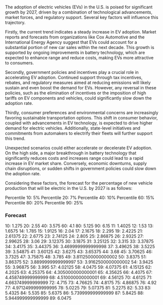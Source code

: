 The adoption of electric vehicles (EVs) in the U.S. is poised for significant growth by 2027, driven by a combination of technological advancements, market forces, and regulatory support. Several key factors will influence this trajectory.

Firstly, the current trend indicates a steady increase in EV adoption. Market reports and forecasts from organizations like Cox Automotive and the International Energy Agency suggest that EVs could account for a substantial portion of new car sales within the next decade. This growth is supported by ongoing improvements in battery technology, which are expected to enhance range and reduce costs, making EVs more attractive to consumers.

Secondly, government policies and incentives play a crucial role in accelerating EV adoption. Continued support through tax incentives, rebates, and regulatory measures aimed at reducing emissions will likely sustain and even boost the demand for EVs. However, any reversal in these policies, such as the elimination of incentives or the imposition of high tariffs on EV components and vehicles, could significantly slow down the adoption rate.

Thirdly, consumer preferences and environmental concerns are increasingly favoring sustainable transportation options. This shift in consumer behavior, coupled with advancements in EV technology, is expected to drive higher demand for electric vehicles. Additionally, state-level initiatives and commitments from automakers to electrify their fleets will further support this trend.

Unexpected scenarios could either accelerate or decelerate EV adoption. On the high side, a major breakthrough in battery technology that significantly reduces costs and increases range could lead to a rapid increase in EV market share. Conversely, economic downturns, supply chain disruptions, or sudden shifts in government policies could slow down the adoption rate.

Considering these factors, the forecast for the percentage of new vehicle production that will be electric in the U.S. by 2027 is as follows:

Percentile 10: 5%
Percentile 20: 7%
Percentile 40: 10%
Percentile 60: 15%
Percentile 80: 20%
Percentile 90: 25%

### Forecast

10: 1.275
20: 2.55
40: 3.575
60: 4.1
80: 5.125
90: 6.15
11: 1.4025
12: 1.53
13: 1.6575
14: 1.785
15: 1.9125
16: 2.04
17: 2.1675
18: 2.295
19: 2.4225
21: 2.61375
22: 2.6775
23: 2.74125
24: 2.805
25: 2.86875
26: 2.9325
27: 2.99625
28: 3.06
29: 3.12375
30: 3.1875
31: 3.25125
32: 3.315
33: 3.37875
34: 3.4175
35: 3.44375
36: 3.4699999999999998
37: 3.49625
38: 3.5225
39: 3.54875
41: 3.60125
42: 3.6275
43: 3.65375
44: 3.68
45: 3.70625
46: 3.7325
47: 3.75875
48: 3.785
49: 3.8112500000000002
50: 3.8375
51: 3.86375
52: 3.8899999999999997
53: 3.9162500000000002
54: 3.9425
55: 3.96875
56: 3.995
57: 4.02125
58: 4.0475
59: 4.07375
61: 4.15125
62: 4.2025
63: 4.25375
64: 4.305000000000001
65: 4.35625
66: 4.4075
67: 4.458749999999999
68: 4.510000000000001
69: 4.56125
70: 4.6125
71: 4.663749999999999
72: 4.715
73: 4.76625
74: 4.8175
75: 4.86875
76: 4.92
77: 4.9712499999999995
78: 5.0225
79: 5.07375
81: 5.2275
82: 5.33
83: 5.4325
84: 5.535
85: 5.6375
86: 5.739999999999999
87: 5.8425
88: 5.944999999999999
89: 6.0475